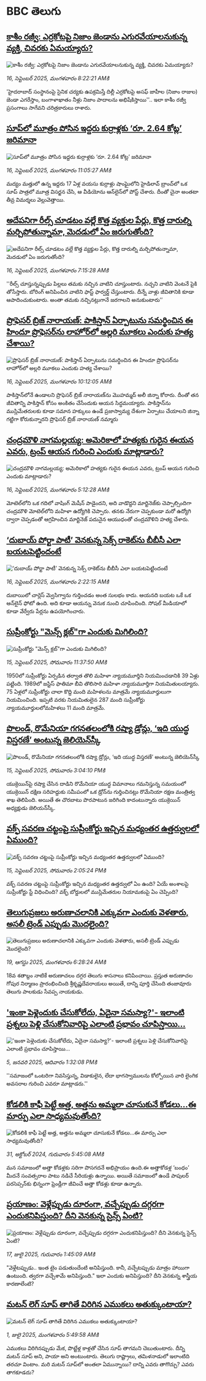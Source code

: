 # BBC తెలుగు## [కాశీం రజ్వీ: ఎర్రకోటపై నిజాం జెండాను ఎగురవేయాలనుకున్న వ్యక్తి, చివరకు ఏమయ్యారు?](https://www.bbc.com/telugu/articles/cj6xr95z46jo?at_medium=RSS&at_campaign=rss?at_campaign=githubrss)![కాశీం రజ్వీ: ఎర్రకోటపై నిజాం జెండాను ఎగురవేయాలనుకున్న వ్యక్తి, చివరకు ఏమయ్యారు?](https://ichef.bbci.co.uk/ace/ws/240/cpsprodpb/a111/live/457247f0-92c7-11f0-a03a-79264f13f66e.jpg)_16, సెప్టెంబర్ 2025, మంగళవారం 8:22:21 AMకి_'హైదరాబాద్ సంస్థానంపై సైనిక చర్యకు ఉపక్రమిస్తే దిల్లీ ఎర్రకోటపై అసఫ్ జాహీల (నిజాం రాజుల) జెండా ఎగరేస్తాం, బంగాళాఖాతం నీళ్లు నిజాం పాదాలను అభిషేకిస్తాయి''.. ఇలా  కాశీం రజ్వీ ప్రసంగాలు సాగేవని చరిత్రకారులు రాశారు.## [సూప్‌‌లో మూత్రం పోసిన ఇద్దరు కుర్రాళ్లకు ‘రూ. 2.64 కోట్ల’ జరిమానా](https://www.bbc.com/telugu/articles/c9qn05g5n5ro?at_medium=RSS&at_campaign=rss?at_campaign=githubrss)![సూప్‌‌లో మూత్రం పోసిన ఇద్దరు కుర్రాళ్లకు ‘రూ. 2.64 కోట్ల’ జరిమానా](https://ichef.bbci.co.uk/ace/ws/240/cpsprodpb/8fb4/live/f397f180-92e6-11f0-84c8-99de564f0440.jpg)_16, సెప్టెంబర్ 2025, మంగళవారం 11:05:27 AMకి_మద్యం మత్తులో  ఉన్న ఇద్దరు 17 ఏళ్ల వయసు కుర్రాళ్లు షాంఘైలోని హైడిలావ్ బ్రాంచ్‌లో  ఒక సూప్ పాత్రలో మూత్ర విసర్జన చేసి, ఆ వీడియోను ఆన్‌లైన్‌లో పోస్ట్ చేశారు. దీంతో చైనా అంతటా తీవ్ర విమర్శలు వెల్లువెత్తాయి.## [అదేపనిగా రీల్స్ చూడటం వల్లే కొత్త వ్యక్తుల పేర్లు, కొత్త దారుల్ని మర్చిపోతున్నామా, మెదడులో ఏం జరుగుతోంది?](https://www.bbc.com/telugu/articles/crkj2d4yrg4o?at_medium=RSS&at_campaign=rss?at_campaign=githubrss)![అదేపనిగా రీల్స్ చూడటం వల్లే కొత్త వ్యక్తుల పేర్లు, కొత్త దారుల్ని మర్చిపోతున్నామా, మెదడులో ఏం జరుగుతోంది?](https://ichef.bbci.co.uk/ace/ws/240/cpsprodpb/930e/live/fd923410-9233-11f0-a06c-f10cee3fef66.jpg)_16, సెప్టెంబర్ 2025, మంగళవారం 7:15:28 AMకి_''రీల్స్ చూస్తున్నప్పుడు పిల్లలు తమకు నచ్చిన వాటిని చూస్తుంటారు. నచ్చని వాటిని వెంటనే పైకి తోసేస్తారు. బోరింగ్ అనిపించిన వాటిని ఫాస్ట్ ఫార్వర్డ్ చేస్తుంటారు. దీన్నే వాళ్లు జీవితానికి కూడా ఆపాదించుకుంటారు. అంతా తమకు నచ్చినట్లుగానే జరగాలని అనుకుంటారు’’## [ప్రొఫెసర్ బ్రిజ్ నారాయణ్: పాకిస్తాన్‌ ఏర్పాటును సమర్థించిన ఈ హిందూ ప్రొఫెసర్‌‌ను లాహోర్‌లో అల్లరి మూకలు ఎందుకు హత్య చేశాయి?](https://www.bbc.com/telugu/articles/cy0vy0nppp8o?at_medium=RSS&at_campaign=rss?at_campaign=githubrss)![ప్రొఫెసర్ బ్రిజ్ నారాయణ్: పాకిస్తాన్‌ ఏర్పాటును సమర్థించిన ఈ హిందూ ప్రొఫెసర్‌‌ను లాహోర్‌లో అల్లరి మూకలు ఎందుకు హత్య చేశాయి?](https://ichef.bbci.co.uk/ace/ws/240/cpsprodpb/70d3/live/d1ba0900-9204-11f0-84c8-99de564f0440.jpg)_16, సెప్టెంబర్ 2025, మంగళవారం 10:12:05 AMకి_పాకిస్తాన్‌లోనే ఉండాలని ప్రొఫెసర్ బ్రిజ్ నారాయణ్‌ను  మొహమ్మద్ అలీ జిన్నా కోరారు. దీంతో తన జీవితాన్ని పాకిస్తాన్‌ కోసం అంకితం చేసేందుకు ఆయన సిద్ధమయ్యారు.
పాకిస్తాన్‌ను ముస్లిమేతరులకు కూడా సమాన హక్కులు ఉండే ప్రజాస్వామ్య దేశంగా ఏర్పాటు చేయాలని జిన్నా గట్టిగా కోరుకున్నారని ప్రొఫెసర్ బ్రిజ్ నారాయణ్ నమ్మారు## [చంద్రమౌళి నాగమల్లయ్య: అమెరికాలో హత్యకు గురైన ఈయన ఎవరు, ట్రంప్ ఆయన గురించి ఎందుకు మాట్లాడారు?](https://www.bbc.com/telugu/articles/c4g930xx2lpo?at_medium=RSS&at_campaign=rss?at_campaign=githubrss)![చంద్రమౌళి నాగమల్లయ్య: అమెరికాలో హత్యకు గురైన ఈయన ఎవరు, ట్రంప్ ఆయన గురించి ఎందుకు మాట్లాడారు?](https://ichef.bbci.co.uk/ace/ws/240/cpsprodpb/c8fd/live/335e5f40-92a4-11f0-8324-6f4c8c7834a0.jpg)_16, సెప్టెంబర్ 2025, మంగళవారం 5:12:28 AMకి_మోటెల్‌లోని ఒక గదిలో వాషింగ్ మెషీన్ పాడైందని, అది వాడొద్దని మార్టినెజ్‌కు చెప్పాల్సిందిగా చంద్రమౌళి మోటెల్‌లోని మహిళా ఉద్యోగికి చెప్పారు. తనకు నేరుగా చెప్పకుండా మరో ఉద్యోగి ద్వారా చెప్పడంతో ఆగ్రహించిన మార్టినెజ్ పదునైన ఆయుధంతో చంద్రమౌళిని హత్య చేశారు.## [‘దుబాయ్ పోర్టా పాటీ’ వెనకున్న సెక్స్ రాకెట్‌ను బీబీసీ ఎలా బయటపెట్టిందంటే](https://www.bbc.com/telugu/articles/c749qe3wygeo?at_medium=RSS&at_campaign=rss?at_campaign=githubrss)![‘దుబాయ్ పోర్టా పాటీ’ వెనకున్న సెక్స్ రాకెట్‌ను బీబీసీ ఎలా బయటపెట్టిందంటే](https://ichef.bbci.co.uk/ace/standard/240/cpsprodpb/a3a2/live/6e789350-92bf-11f0-b391-6936825093bd.jpg)_16, సెప్టెంబర్ 2025, మంగళవారం 2:22:15 AMకి_దుబాయిలో చార్లెస్ మ్వెసిగ్వాను గుర్తించడం అంత సులభం కాదు. ఆయనది బయట ఒకే ఒక ఆన్‌లైన్ ఫోటో ఉంది. అది కూడా ఆయన్ను వెనుక నుంచి చూపించింది. సోషల్ మీడియాలో కూడా వేర్వేరు పేర్లను ఉపయోగించారు.## [సుప్రీంకోర్టు "మెన్స్ క్లబ్‌"గా ఎందుకు మిగిలింది?](https://www.bbc.com/telugu/articles/cgkng5knppro?at_medium=RSS&at_campaign=rss?at_campaign=githubrss)![సుప్రీంకోర్టు "మెన్స్ క్లబ్‌"గా ఎందుకు మిగిలింది?](https://ichef.bbci.co.uk/ace/ws/240/cpsprodpb/8143/live/e1241620-9221-11f0-8fd6-f3e5d0b160a2.jpg)_15, సెప్టెంబర్ 2025, సోమవారం 11:37:50 AMకి_1950లో సుప్రీంకోర్టు ఏర్పడిన తర్వాత తొలి మహిళా న్యాయమూర్తిని నియమించడానికి 39 ఏళ్లు పట్టింది. 1989లో జస్టిస్ ఫాతిమా బీవి తొలిసారి మహిళా న్యాయమూర్తిగా నియమితులయ్యారు. 75 ఏళ్లలో సుప్రీంకోర్టు చాలా కొద్ది మంది మహిళలను మాత్రమే న్యాయమూర్తులుగా నియమించింది. ఇప్పటి వరకు నియమితులైన 287 మంది సుప్రీంకోర్టు న్యాయమూర్తులలోమహిళలు 11 మంది మాత్రమే.## [పొలండ్, రొమేనియా గగనతలంలోకి రష్యా డ్రోన్లు, ‘ఇది యుద్ధ విస్తరణే’ అంటున్న జెలియెన్‌స్కీ ](https://www.bbc.com/telugu/articles/c87ypr1w5x2o?at_medium=RSS&at_campaign=rss?at_campaign=githubrss)![పొలండ్, రొమేనియా గగనతలంలోకి రష్యా డ్రోన్లు, ‘ఇది యుద్ధ విస్తరణే’ అంటున్న జెలియెన్‌స్కీ ](https://ichef.bbci.co.uk/ace/ws/240/cpsprodpb/c8aa/live/013c2b80-917f-11f0-84c8-99de564f0440.jpg)_15, సెప్టెంబర్ 2025, సోమవారం 3:04:10 PMకి_యుక్రెయిన్‌పై రష్యా చేసిన దాడిని రొమేనియా యుద్ధ విమానాలు గమనిస్తున్న సమయంలో  యుక్రెయిన్ దక్షిణ సరిహద్దుకు సమీపంలో ఒక డ్రోన్‌ను గుర్తించినట్లు రొమేనియా రక్షణ మంత్రిత్వ శాఖ తెలిపింది. అయితే  ఈ చొరబాటు పొరపాటున జరిగింది కాదంటున్నారు యుక్రెయిన్ అధ్యక్షుడు జెలియన్‌స్కీ.## [వక్ఫ్ సవరణ చట్టంపై సుప్రీంకోర్టు ఇచ్చిన మధ్యంతర ఉత్తర్వులలో ఏముంది? ](https://www.bbc.com/telugu/articles/cwy9w5qlj47o?at_medium=RSS&at_campaign=rss?at_campaign=githubrss)![వక్ఫ్ సవరణ చట్టంపై సుప్రీంకోర్టు ఇచ్చిన మధ్యంతర ఉత్తర్వులలో ఏముంది? ](https://ichef.bbci.co.uk/ace/ws/240/cpsprodpb/35bf/live/00b40d80-9234-11f0-a06c-f10cee3fef66.jpg)_15, సెప్టెంబర్ 2025, సోమవారం 2:05:24 PMకి_వక్ఫ్ సవరణ చట్టంపై  సుప్రీంకోర్టు ఇచ్చిన మధ్యంతర ఉత్తర్వులో ఏం ఉంది? ఏయే అంశాలపై సుప్రీంకోర్టు స్టే విధించింది? వక్ఫ్ బోర్డులలో ముస్లిమేతరుల నియామకంపై ఏం చెప్పింది?## [తెలుగుప్రజలు అరుణాచలానికి ఎక్కువగా ఎందుకు వెళతారు, అసలీ ట్రెండ్ ఎప్పుడు మొదలైంది? ](https://www.bbc.com/telugu/articles/c8jp32zrzxpo?at_medium=RSS&at_campaign=rss?at_campaign=githubrss)![తెలుగుప్రజలు అరుణాచలానికి ఎక్కువగా ఎందుకు వెళతారు, అసలీ ట్రెండ్ ఎప్పుడు మొదలైంది? ](https://ichef.bbci.co.uk/ace/ws/240/cpsprodpb/cf2d/live/01932bf0-7d85-11f0-98a0-956f61945264.jpg)_19, ఆగస్టు 2025, మంగళవారం 6:28:24 AMకి_18వ శతాబ్దం నాటికే అరుణాచలం దగ్గర తెలుగు శాసనాలు కనిపించాయి. ప్రస్తుత అరుణాచల గోపుర నిర్మాణం ప్రారంభించింది శ్రీకృష్ణదేవరాయలు అయితే, దాన్ని పూర్తి చేసింది తంజావూరు తెలుగు పాలకుడు సేవప్ప నాయకుడు.## ['ఇంకా పెళ్లెందుకు చేసుకోలేదు, ఏదైనా సమస్యా?'- ఇలాంటి ప్రశ్నలు పెళ్లి చేసుకోనివారిపై ఎలాంటి ప్రభావం చూపిస్తాయి... ](https://www.bbc.com/telugu/articles/cgq1w3lz7yyo?at_medium=RSS&at_campaign=rss?at_campaign=githubrss)!['ఇంకా పెళ్లెందుకు చేసుకోలేదు, ఏదైనా సమస్యా?'- ఇలాంటి ప్రశ్నలు పెళ్లి చేసుకోనివారిపై ఎలాంటి ప్రభావం చూపిస్తాయి... ](https://ichef.bbci.co.uk/ace/ws/240/cpsprodpb/f6de/live/72c94a60-cb3e-11ef-87df-d575b9a434a4.jpg)_5, జనవరి 2025, ఆదివారం 1:32:08 PMకి_''సమాజంలో ఒంటరిగా నివసిస్తున్న, విడాకులైన, లేదా భాగస్వాములను కోల్పోయిన వారి లైంగిక అవసరాల గురించి ఎవరూ మాట్లాడరు.''## [కోడలికి కాఫీ పెట్టే అత్త, అత్తను అమ్మలా చూసుకునే కోడలు...ఈ మార్పు ఎలా సాధ్యమవుతోంది?](https://www.bbc.com/telugu/articles/c1l41zl8el2o?at_medium=RSS&at_campaign=rss?at_campaign=githubrss)![కోడలికి కాఫీ పెట్టే అత్త, అత్తను అమ్మలా చూసుకునే కోడలు...ఈ మార్పు ఎలా సాధ్యమవుతోంది?](https://ichef.bbci.co.uk/ace/ws/240/cpsprodpb/2b61/live/9176a6d0-8b0e-11ef-a81b-b1eda9741da3.jpg)_31, అక్టోబర్ 2024, గురువారం 5:45:08 AMకి_మన సమాజంలో అత్తా కోడళ్లకు సరిగా పొసగదనే అభిప్రాయం ఉంది.ఈ అత్తాకోడళ్ల ‘బంధం’ మీదనే సంవత్సరాల పాటు నడిచే సీరియళ్లు ఉన్నాయి. అయితే సమాజంలో ఉండే పాపులర్ పరసెప్సన్‌కు భిన్నంగా ఫ్రెండ్లీగా జీవించే అత్తా కోడళ్లు కూడా ఉన్నారు.## [ప్రయాణం: వెళ్లేప్పుడు దూరంగా, వచ్చేప్పుడు దగ్గరగా ఎందుకనిపిస్తుంది? దీని వెనకున్న సైన్స్ ఏంటి?](https://www.bbc.com/telugu/articles/c0l4y727n1jo?at_medium=RSS&at_campaign=rss?at_campaign=githubrss)![ప్రయాణం: వెళ్లేప్పుడు దూరంగా, వచ్చేప్పుడు దగ్గరగా ఎందుకనిపిస్తుంది? దీని వెనకున్న సైన్స్ ఏంటి?](https://ichef.bbci.co.uk/ace/ws/240/cpsprodpb/054c/live/6957c010-62b0-11f0-8e78-11023c48a856.png)_17, జులై 2025, గురువారం 1:45:09 AMకి_"వెళ్లేటప్పుడు.. ఇంత టైం పడుతుందేంటి అనిపిస్తుంది. కానీ, వచ్చేటప్పుడు మాత్రం హాయిగా ఉంటుంది. త్వరగా వచ్చేశామే అనిపిస్తుంది." ఇలా ఎందుకు అనిపిస్తుంది? దీని వెనకున్న శాస్త్రీయ కారణాలేంటి?## [మటన్ లెగ్ సూప్ తాగితే విరిగిన ఎముకలు అతుక్కుంటాయా?](https://www.bbc.com/telugu/articles/c0l4g92j8kzo?at_medium=RSS&at_campaign=rss?at_campaign=githubrss)![మటన్ లెగ్ సూప్ తాగితే విరిగిన ఎముకలు అతుక్కుంటాయా?](https://ichef.bbci.co.uk/ace/ws/240/cpsprodpb/b31e/live/cce532c0-6d41-11f0-9462-bb509dc78127.jpg)_1, జులై 2025, మంగళవారం 5:49:58 AMకి_ఎముకలు విరిగినప్పుడు మేక, పొట్టేళ్ల కాళ్లతో చేసిన సూప్ తాగమని చెబుతుంటారు. దీన్ని మటన్ సూప్ అని, పాయా అని అంటుంటారు. తెలుగు రాష్ట్రాలు, తమిళనాడులో ఇలాంటిది తరచూ వింటాం. మరి మటన్ సూప్‌లో అంతలా ఏమున్నాయి? దాన్ని ఎవరు తాగొచ్చు? ఎవరు తాగకూడదు?